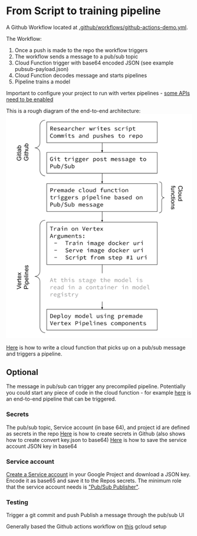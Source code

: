 # From Script to training pipeline

A Github Workflow located at [.github/workflows/github-actions-demo.yml](https://github.com/jy2k/github-actions-test/tree/main/.github/workflows).

The Workflow:
1. Once a push is made to the repo the workflow triggers
2. The workflow sends a message to a pub/sub topic
3. Cloud Function trigger with base64 encoded JSON (see example pubsub-payload.json)
4. Cloud Function decodes message and starts pipelines
5. Pipeline trains a model

Important to configure your project to run with vertex pipelines - [some APIs need to be enabled](https://console.cloud.google.com/vertex-ai/locations/us-central1/pipelines/runs/hello-world-scheduled-pipeline-20211120225731?project=1065652454167)

This is a rough diagram of the end-to-end architecture:
![Screenshot](CI_CD_CT.png)

[Here](https://cloud.google.com/vertex-ai/docs/pipelines/trigger-pubsub) is how to write a cloud function that picks up on a pub/sub message and triggers a pipeline.

## Optional
The message in pub/sub can trigger any precompiled pipeline.
Potentially you could start any piece of code in the cloud function - for example [here](https://github.com/jy2k/Kubeflow-v2-end-to-end) is an end-to-end pipeline that can be triggered.

### Secrets
The pub/sub topic, Service account (in base 64), and project id are defined as secrets in the repo
[Here](https://damienaicheh.github.io/github/actions/2021/04/15/environment-variables-secrets-github-actions-en.html) is how to create secrets in Github (also shows how to create convert key.json to base64)
[Here](https://medium.com/firebase-developers/create-automatic-firestore-backups-with-github-actions-abb12eef86a0) is how to save the service account JSON key in base64

### Service account
[Create a Service account](https://cloud.google.com/iam/docs/creating-managing-service-accounts#creating) in your Google Project and download a JSON key. Encode it as base65 and save it to the Repos secrets.
The minimum role that the service account needs is ["Pub/Sub Publisher"](https://cloud.google.com/iam/docs/understanding-roles#pub-sub-roles).

### Testing
Trigger a git commit and push
Publish a message through the pub/sub UI

Generally based the Github actions workflow on [this](https://github.com/google-github-actions/setup-gcloud) gcloud setup
